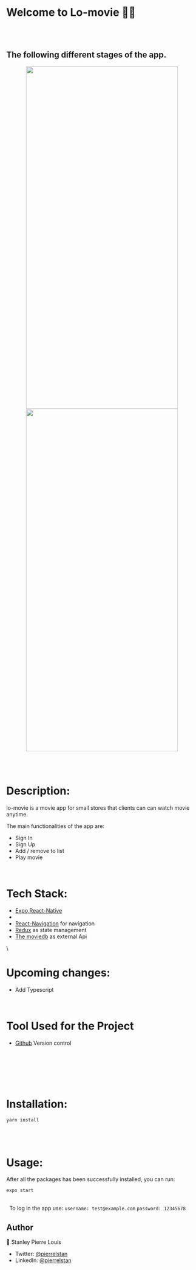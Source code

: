 # Welcome to Lo-movie 👋🏾
\
&nbsp;


## The following  different stages of the app.
<div align=center>
 <img src="https://user-images.githubusercontent.com/23443242/147891936-156e4a97-69b1-48d6-87ac-f047f3f13cd6.png" width="400" height="900" text-align="center">
</div>
 <div align=center>
 <img src="https://user-images.githubusercontent.com/23443242/147892142-25db7f3d-805a-449a-87fb-2c0cf9c0484d.png" width="400" height="900" text-align="center">
 </div>

\
&nbsp;
# Description:
lo-movie is a movie app for small stores that clients can  can watch movie anytime.

The main functionalities of the app are:
- Sign In
- Sign Up
- Add / remove to list
- Play movie


&nbsp;
# Tech Stack:
- [Expo,React-Native ](https://docs.expo.dev/)
-
- [React-Navigation](https://reactnavigation.org/) for navigation
- [Redux](https://redux.js.org/) as state management
- [The moviedb](https://www.themoviedb.org/) as external Api

\
# Upcoming changes:
- Add Typescript

&nbsp;
# Tool Used for the Project
- [Github](https://github.com) Version control

\
&nbsp;

\
&nbsp;
# Installation:
`yarn install`

\
&nbsp;

# Usage:
After all the packages has been successfully installed, you can run:

 `expo start`

\
&nbsp;
 To log in the app use:
`username: test@example.com`
`password: 12345678`


## Author
👤 Stanley Pierre Louis

- Twitter: [@pierrelstan](https://twitter.com/pierrelStan)
- LinkedIn: [@pierrelstan](https://linkedin.com/in/pierre-louis-stanley-930110133)
